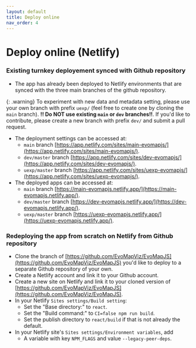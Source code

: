 ```yaml
---
layout: default
title: Deploy online
nav_order: 4
---
```


# Deploy online (Netlify)

### Existing turnkey deployement synced with Github repository

  - The app has already been deployed to Netlify environments that are synced with the three main branches of the github repository. 

  {: .warning}
  To experiment with new data and metadata setting, please use your own branch with prefix `uexp/` (feel free to create one by cloning the `main` branch).
  **!! Do NOT use existing `main` or `dev` branches!!**.
  If you'd like to contribute, please create a new branch with prefix `dev/` and submit a pull request.

  - The deployment settings can be accessed at:
    - `main` branch [https://app.netlify.com/sites/main-evomapjs/](https://app.netlify.com/sites/main-evomapjs/).
    - `dev/master` branch [https://app.netlify.com/sites/dev-evomapjs/](https://app.netlify.com/sites/dev-evomapjs/).
    - `uexp/master` branch [https://app.netlify.com/sites/uexp-evomapjs/](https://app.netlify.com/sites/uexp-evomapjs/).
  - The deployed apps can be accessed at:
    - `main` branch [https://main-evomapjs.netlify.app/](https://main-evomapjs.netlify.app/).
    - `dev/master` branch [https://dev-evomapjs.netlify.app/](https://dev-evomapjs.netlify.app/).
    - `uexp/master` branch [https://uexp-evomapjs.netlify.app/](https://uexp-evomapjs.netlify.app/).

### Redeploying the app from scratch on Netlify from Github repository

  - Clone the branch of [https://github.com/EvoMapViz/EvoMapJS](https://github.com/EvoMapViz/EvoMapJS) you'd like to deploy to a separate Github repository of your own.
  - Create a Netlify account and link it to your Github account.
  - Create a new site on Netlify and link it to your cloned version of [https://github.com/EvoMapViz/EvoMapJS](https://github.com/EvoMapViz/EvoMapJS).
  - In your Netlify `Sites settings/Build setting`:
    - Set the "Base directory:" to `react`.
    - Set the "Build command:" to `CI=false npm run build`.
    - Set the publish directory to `react/build` if that is not already the default.
  - In your Netlify site's `Sites settings/Environment variables`, add 
    - A variable with key `NPM_FLAGS` and value `--legacy-peer-deps`.
